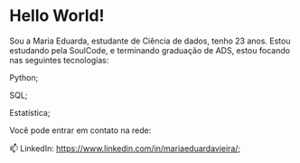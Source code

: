 # Hello World! 
Sou a Maria Eduarda, estudante de Ciência de dados, tenho 23 anos. Estou estudando pela SoulCode, e terminando graduação de ADS, estou focando nas seguintes tecnologias:

Python;

SQL;

Estatística;

Você pode entrar em contato na rede:

📫 LinkedIn: https://www.linkedin.com/in/mariaeduardavieira/;
